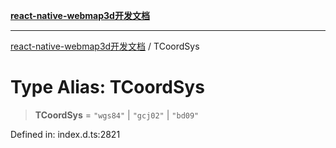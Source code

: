 [**react-native-webmap3d开发文档**](../README.md)

***

[react-native-webmap3d开发文档](../globals.md) / TCoordSys

# Type Alias: TCoordSys

> **TCoordSys** = `"wgs84"` \| `"gcj02"` \| `"bd09"`

Defined in: index.d.ts:2821
